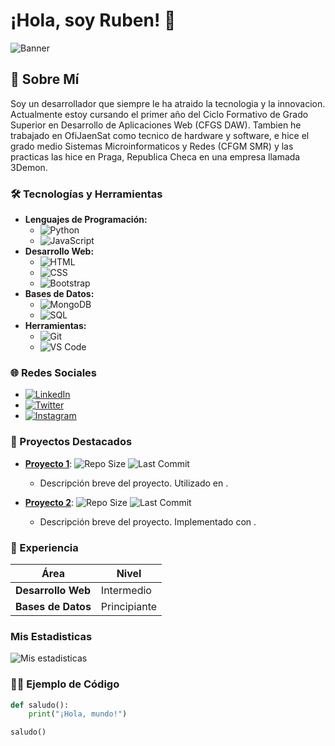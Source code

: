 # ¡Hola, soy Ruben! 👋

![Banner](https://ruta-a-tu-banner.jpg)

## 🌟 Sobre Mí

Soy un desarrollador que siempre le ha atraido la tecnologia y la innovacion.
Actualmente estoy cursando el primer año del Ciclo Formativo de Grado Superior en Desarrollo de Aplicaciones Web (CFGS DAW).
Tambien he trabajado en OfiJaenSat como tecnico de hardware y software, e hice el grado medio Sistemas Microinformaticos y Redes (CFGM SMR) y las practicas las hice en Praga, Republica Checa en una empresa llamada 3Demon.

### 🛠️ Tecnologías y Herramientas

- **Lenguajes de Programación:**
  - ![Python](https://img.shields.io/badge/-Python-3776AB?style=flat&logo=python&logoColor=white)
  - ![JavaScript](https://img.shields.io/badge/-JavaScript-F7DF1E?style=flat&logo=javascript&logoColor=black)
- **Desarrollo Web:**
  - ![HTML](https://img.shields.io/badge/-HTML5-E34F26?style=flat&logo=html5&logoColor=white)
  - ![CSS](https://img.shields.io/badge/-CSS3-1572B6?style=flat&logo=css3&logoColor=white)
  - ![Bootstrap](https://img.shields.io/badge/-Bootstrap-563D7C?style=flat&logo=bootstrap&logoColor=white)
- **Bases de Datos:**
  - ![MongoDB](https://img.shields.io/badge/-MongoDB-47A248?style=flat&logo=mongodb&logoColor=white)
  - ![SQL](https://img.shields.io/badge/-SQL-4479A1?style=flat&logo=postgresql&logoColor=white)
- **Herramientas:**
  - ![Git](https://img.shields.io/badge/-Git-F05032?style=flat&logo=git&logoColor=white)
  - ![VS Code](https://img.shields.io/badge/-VS%20Code-007ACC?style=flat&logo=visual-studio-code&logoColor=white)

### 🌐 Redes Sociales

- [![LinkedIn](https://img.shields.io/badge/-LinkedIn-0077B5?style=flat&logo=linkedin&logoColor=white)](https://www.linkedin.com/in/RubenSolasMartínez)
- [![Twitter](https://img.shields.io/badge/-Twitter-1DA1F2?style=flat&logo=twitter&logoColor=white)](https://twitter.com/Ruben19___)
- [![Instagram](https://img.shields.io/badge/-Instagram-E4405F?style=flat&logo=instagram&logoColor=white)](https://instagram.com/Ruuubenns)

### 🚀 Proyectos Destacados

- [**Proyecto 1**](https://github.com/tu-usuario/proyecto1): 
  ![Repo Size](https://img.shields.io/github/repo-size/tu-usuario/proyecto1)
  ![Last Commit](https://img.shields.io/github/last-commit/tu-usuario/proyecto1)
  - Descripción breve del proyecto. Utilizado en .

- [**Proyecto 2**](https://github.com/tu-usuario/proyecto2):
  ![Repo Size](https://img.shields.io/github/repo-size/tu-usuario/proyecto2)
  ![Last Commit](https://img.shields.io/github/last-commit/tu-usuario/proyecto2)
  - Descripción breve del proyecto. Implementado con .

### 💼 Experiencia

| Área                    | Nivel       |
|-------------------------|-------------|
| **Desarrollo Web**      | Intermedio    |
| **Bases de Datos**      | Principiante    |

### Mis Estadisticas

![Mis estadisticas](https://github-readme-stats.vercel.app/api?username=R9bens&show_icons=true&theme=gruvbox)

### 🧑‍💻 Ejemplo de Código

```python
def saludo():
    print("¡Hola, mundo!")

saludo()
